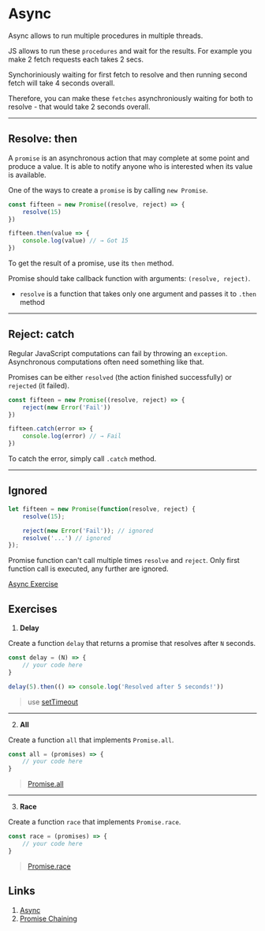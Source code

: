 # Async

Async allows to run multiple procedures in multiple threads. 

JS allows to run these `procedures` and wait for the results. For example you make 
2 fetch requests each takes 2 secs.

Synchoriniously waiting for first fetch to resolve and then running second fetch will take 4 seconds overall.

Therefore, you can make these `fetches` asynchroniously waiting for both to resolve - 
that would take 2 seconds overall.
___

## Resolve: then

A `promise` is an asynchronous action that may complete at some point and produce a value. It is able to notify anyone who is interested when its value is available.

One of the ways to create a `promise` is by calling `new Promise`.

```js
const fifteen = new Promise((resolve, reject) => {
	resolve(15)
})

fifteen.then(value => {
	console.log(value) // → Got 15
})
```

To get the result of a promise, use its `then` method.

Promise should take callback function with arguments: `(resolve, reject)`.
- `resolve` is a function that takes only one argument and passes it to `.then` method
___

## Reject: catch

Regular JavaScript computations can fail by throwing an `exception`. Asynchronous computations often need something like that.

Promises can be either `resolved` (the action finished successfully) or `rejected` (it failed).

```js
const fifteen = new Promise((resolve, reject) => {
	reject(new Error('Fail'))
})

fifteen.catch(error => {
	console.log(error) // → Fail
})
```

To catch the error, simply call `.catch` method.
___

## Ignored

```js
let fifteen = new Promise(function(resolve, reject) {
	resolve(15);

	reject(new Error('Fail')); // ignored
	resolve('...') // ignored
});
```

Promise function can't call multiple times `resolve` and `reject`. Only first function call is executed, any further are ignored.

<a href="https://github.com/alem-classroom/student-js-intro-${GITHUB_LOGIN}/tree/master/async" class="repo-button">Async Exercise</a>

## Exercises

1. **Delay**

Create a function `delay` that returns a promise that resolves after `N` seconds.

```js
const delay = (N) => {
	// your code here
}

delay(5).then(() => console.log('Resolved after 5 seconds!'))
```

> use [setTimeout](https://developer.mozilla.org/ru/docs/Web/API/WindowTimers/setTimeout)
___

2. **All**

Create a function `all` that implements `Promise.all`.

```js
const all = (promises) => {
	// your code here
}
```

> [Promise.all](https://developer.mozilla.org/ru/docs/Web/JavaScript/Reference/Global_Objects/Promise/all)

___

3. **Race**

Create a function `race` that implements `Promise.race`.

```js
const race = (promises) => {
	// your code here
}
```

> [Promise.race](https://developer.mozilla.org/ru/docs/Web/JavaScript/Reference/Global_Objects/Promise/race)

## Links

1. [Async](https://eloquentjavascript.net/11_async.html)
2. [Promise Chaining](https://javascript.info/promise-chaining)

